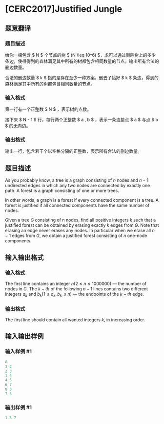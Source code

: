 # [CERC2017]Justified Jungle

## 题意翻译

### 题目描述

给你一棵包含 $ N $ 个节点的树 $ (N \leq 10^6) $，求可以通过删除树上的多少条边，使得得到的森林满足其中所有的树都包含相同数量的节点。输出所有合法的删边数量。

合法的删边数量 $ k $ 指的是存在至少一种方案，删去了恰好 $ k $ 条边，得到的森林满足其中所有的树都包含相同数量的节点。

### 输入格式

第一行有一个正整数 $ N $ ，表示树的点数。

接下来 $ N - 1 $ 行，每行两个正整数 $ a , b $ ，表示一条连接点 $ a $ 与点 $ b $ 的无向边。

### 输出格式

输出一行，包含若干个以空格分隔的正整数，表示所有合法的删边数量。

## 题目描述

As you probably know, a tree is a graph consisting of $n$ nodes and $n - 1$ undirected edges in which any two nodes are connected by exactly one path. A forest is a graph consisting of one or more trees.

In other words, a graph is a forest if every connected component is a tree. A forest is justified if all connected components have the same number of nodes.

Given a tree $G$ consisting of n nodes, find all positive integers $k$ such that a justified forest can be obtained by erasing exactly $k$ edges from $G$. Note that erasing an edge never erases any nodes. In particular when we erase all $n - 1$ edges from $G$, we obtain a justified forest consisting of $n$ one-node components.

## 输入输出格式

### 输入格式

The first line contains an integer $n(2 \le n \le 1 000 000)$ — the number of nodes in $G$. The $k-th$ of the following $n - 1$ lines contains two different integers $a_k$ and $b_k(1 \le a_k, b_k \le n)$ — the endpoints of the $k-th$ edge.

### 输出格式

The first line should contain all wanted integers $k$, in increasing order.

## 输入输出样例

### 输入样例 #1

```cpp
8
1 2
2 3
1 4
4 5
6 7
8 3
7 3
```


### 输出样例 #1

```cpp
1 3 7
```


